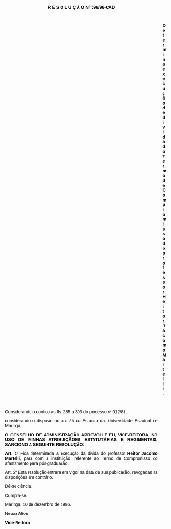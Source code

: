 <BODY TEXT="#000000">

<B><FONT FACE="Arial"><P ALIGN="CENTER">R E S O L U &Ccedil; &Atilde; O Nº 596/96-CAD</P>
</B><P ALIGN="CENTER"></P>
<P ALIGN="CENTER">&nbsp;</P><DIR>
<DIR>
<DIR>
<DIR>
<DIR>
<DIR>
<DIR>
<DIR>
<DIR>
<DIR>
<DIR>
<DIR>
<DIR>

<B><P ALIGN="JUSTIFY">Determina execu&ccedil;&atilde;o de divida do Termo de Compromisso do professor Heitor J&aacute;como Martelli.</P>
<P ALIGN="JUSTIFY"></P>
<P ALIGN="JUSTIFY">&nbsp;</P></DIR>
</DIR>
</DIR>
</DIR>
</DIR>
</DIR>
</DIR>
</DIR>
</DIR>
</DIR>
</DIR>
</DIR>
</DIR>

</B><P ALIGN="JUSTIFY">Considerando o contido as fls. 285 a 303 do processo nº 012/81;</P>
<P ALIGN="JUSTIFY">considerando o disposto no art. 23 do Estatuto da. Universidade Estadual de Maring&aacute;,</P>
<P ALIGN="JUSTIFY"></P>
<B><P ALIGN="JUSTIFY">O CONSELHO DE ADMINISTRA&Ccedil;&Atilde;O APROVOU E EU, VICE-REITORA, NO USO DE MINHAS ATRIBUI&Ccedil;&Atilde;OES ESTATUT&Aacute;RIAS E REGIMENTAIS, SANCIONO A SEGUINTE RESOLU&Ccedil;&Atilde;O:</P>
</B><P ALIGN="JUSTIFY"></P>
<B><P ALIGN="JUSTIFY">Art. 1º</B> Fica determinada a execu&ccedil;&atilde;o da divida do professor <B>Heitor Jacomo Martelli</B>, para com a institui&ccedil;&atilde;o, referente ao Termo de Compromisso do afastamento para p&oacute;s-gradua&ccedil;&atilde;o.</P>
<P ALIGN="JUSTIFY">Art. 2º Esta resolu&ccedil;&atilde;o entrara em vigor na data de sua publica&ccedil;&atilde;o, revogadas as disposi&ccedil;&otilde;es em contr&aacute;rio.</P>
<P ALIGN="JUSTIFY">D&ecirc;-se ci&ecirc;ncia.</P>
<P ALIGN="JUSTIFY">Cumpra-se.</P>
<P ALIGN="JUSTIFY">Maringa, 10 de dezembro de 1996.</P>
<P ALIGN="JUSTIFY"></P>
<P ALIGN="JUSTIFY">Neusa Alto&eacute;</P>
<B><P ALIGN="JUSTIFY">Vice-Reitora </P></B></FONT></BODY>
